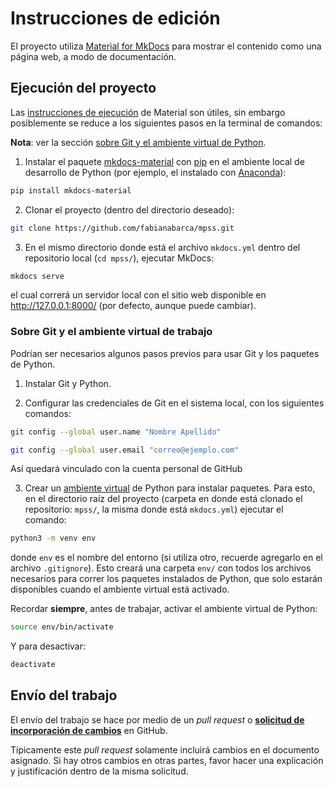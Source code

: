 # Instrucciones de edición

El proyecto utiliza [Material for MkDocs](https://squidfunk.github.io/mkdocs-material/) para mostrar el contenido como una página web, a modo de documentación.

## Ejecución del proyecto

Las [instrucciones de ejecución](https://squidfunk.github.io/mkdocs-material/getting-started/) de Material son útiles, sin embargo posiblemente se reduce a los siguientes pasos en la terminal de comandos:

**Nota**: ver la sección [sobre Git y el ambiente virtual de Python](#sobre-git-y-el-ambiente-virtual-de-trabajo).


1. Instalar el paquete [mkdocs-material](https://pypi.org/project/mkdocs-material/) con [pip](https://pypi.org/project/pip/) en el ambiente local de desarrollo de Python (por ejemplo, el instalado con [Anaconda](https://www.anaconda.com/download)):

```bash
pip install mkdocs-material
```

2. Clonar el proyecto (dentro del directorio deseado):

```bash
git clone https://github.com/fabianabarca/mpss.git
```

3. En el mismo directorio donde está el archivo `mkdocs.yml` dentro del repositorio local (`cd mpss/`), ejecutar MkDocs:

```bash
mkdocs serve
```

el cual correrá un servidor local con el sitio web disponible en http://127.0.0.1:8000/ (por defecto, aunque puede cambiar).

### Sobre Git y el ambiente virtual de trabajo

Podrían ser necesarios algunos pasos previos para usar Git y los paquetes de Python.

1. Instalar Git y Python.

2. Configurar las credenciales de Git en el sistema local, con los siguientes comandos:

```bash
git config --global user.name "Nombre Apellido"
```

```bash
git config --global user.email "correo@ejemplo.com"
```

Así quedará vinculado con la cuenta personal de GitHub

3. Crear un [ambiente virtual](https://docs.python.org/es/3.13/library/venv.html) de Python para instalar paquetes. Para esto, en el directorio raíz del proyecto (carpeta en donde está clonado el repositorio: `mpss/`, la misma donde está `mkdocs.yml`) ejecutar el comando:

```bash
python3 -m venv env
```

donde `env` es el nombre del entorno (si utiliza otro, recuerde agregarlo en el archivo `.gitignore`). Esto creará una carpeta `env/` con todos los archivos necesarios para correr los paquetes instalados de Python, que solo estarán disponibles cuando el ambiente virtual está activado.

Recordar **siempre**, antes de trabajar, activar el ambiente virtual de Python:

```bash
source env/bin/activate
```

Y para desactivar:

```bash
deactivate
```

## Envío del trabajo

El envío del trabajo se hace por medio de un *pull request* o [**solicitud de incorporación de cambios**](https://docs.github.com/es/pull-requests/collaborating-with-pull-requests/proposing-changes-to-your-work-with-pull-requests/creating-a-pull-request) en GitHub.

Típicamente este *pull request* solamente incluirá cambios en el documento asignado. Si hay otros cambios en otras partes, favor hacer una explicación y justificación dentro de la misma solicitud.
